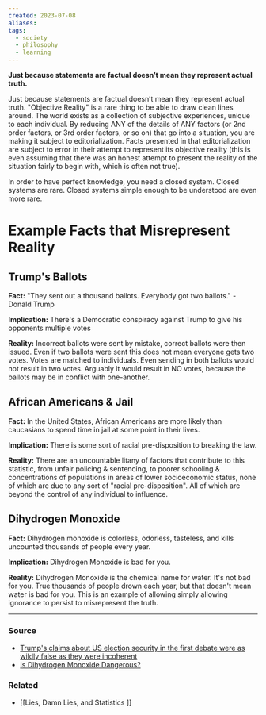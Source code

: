 ```yaml
---
created: 2023-07-08
aliases: 
tags:
  - society
  - philosophy
  - learning
---
```

**Just because statements are factual doesn’t mean they represent actual truth.**

Just because statements are factual doesn’t mean they represent actual truth. "Objective Reality" is a rare thing to be able to draw clean lines around. The world exists as a collection of subjective experiences, unique to each individual. By reducing ANY of the details of ANY factors (or 2nd order factors, or 3rd order factors, or so on) that go into a situation, you are making it subject to editorialization. Facts presented in that editorialization are subject to error in their attempt to represent its objective reality (this is even assuming that there was an honest attempt to present the reality of the situation fairly to begin with, which is often not true).

In order to have perfect knowledge, you need a closed system. Closed systems are rare. Closed systems simple enough to be understood are even more rare.

# Example Facts that Misrepresent Reality

## Trump's Ballots

**Fact:** "They sent out a thousand ballots. Everybody got two ballots." - Donald Trump

**Implication:** There's a Democratic conspiracy against Trump to give his opponents multiple votes

**Reality:** Incorrect ballots were sent by mistake, correct ballots were then issued. Even if two ballots were sent this does not mean everyone gets two votes. Votes are matched to individuals. Even sending in both ballots would not result in two votes. Arguably it would result in NO votes, because the ballots may be in conflict with one-another.

## African Americans & Jail

**Fact:** In the United States, African Americans are more likely than caucasians to spend time in jail at some point in their lives.

**Implication:** There is some sort of racial pre-disposition to breaking the law.

**Reality:** There are an uncountable litany of factors that contribute to this statistic, from unfair policing & sentencing, to poorer schooling & concentrations of populations in areas of lower socioeconomic status, none of which are due to any sort of "racial pre-disposition". All of which are beyond the control of any individual to influence.

## Dihydrogen Monoxide

**Fact:** Dihydrogen monoxide is colorless, odorless, tasteless, and kills uncounted thousands of people every year.

**Implication:** Dihydrogen Monoxide is bad for you.

**Reality:** Dihydrogen Monoxide is the chemical name for water. It's not bad for you. True thousands of people drown each year, but that doesn't mean water is bad for you. This is an example of allowing simply allowing ignorance to persist to misrepresent the truth.

---

### Source
- [Trump's claims about US election security in the first debate were as wildly false as they were incoherent](https://www.businessinsider.com/point-by-point-fact-check-trump-debate-answers-voting-elections-2020-9)
- [Is Dihydrogen Monoxide Dangerous?](https://www.snopes.com/fact-check/dangers-dihydrogen-monoxide/)

### Related
- [[Lies, Damn Lies, and Statistics ]] 
